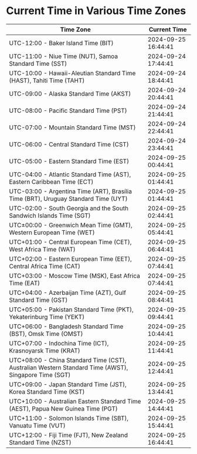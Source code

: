 # Current Time in Various Time Zones

| Time Zone | Current Time |
|-----------|--------------|
| UTC-12:00 - Baker Island Time (BIT) | 2024-09-25 16:44:41 |
| UTC-11:00 - Niue Time (NUT), Samoa Standard Time (SST) | 2024-09-24 17:44:41 |
| UTC-10:00 - Hawaii-Aleutian Standard Time (HAST), Tahiti Time (TAHT) | 2024-09-24 18:44:41 |
| UTC-09:00 - Alaska Standard Time (AKST) | 2024-09-24 20:44:41 |
| UTC-08:00 - Pacific Standard Time (PST) | 2024-09-24 21:44:41 |
| UTC-07:00 - Mountain Standard Time (MST) | 2024-09-24 22:44:41 |
| UTC-06:00 - Central Standard Time (CST) | 2024-09-24 23:44:41 |
| UTC-05:00 - Eastern Standard Time (EST) | 2024-09-25 00:44:41 |
| UTC-04:00 - Atlantic Standard Time (AST), Eastern Caribbean Time (ECT) | 2024-09-25 01:44:41 |
| UTC-03:00 - Argentina Time (ART), Brasília Time (BRT), Uruguay Standard Time (UYT) | 2024-09-25 01:44:41 |
| UTC-02:00 - South Georgia and the South Sandwich Islands Time (SGT) | 2024-09-25 02:44:41 |
| UTC±00:00 - Greenwich Mean Time (GMT), Western European Time (WET) | 2024-09-25 05:44:41 |
| UTC+01:00 - Central European Time (CET), West Africa Time (WAT) | 2024-09-25 06:44:41 |
| UTC+02:00 - Eastern European Time (EET), Central Africa Time (CAT) | 2024-09-25 07:44:41 |
| UTC+03:00 - Moscow Time (MSK), East Africa Time (EAT) | 2024-09-25 07:44:41 |
| UTC+04:00 - Azerbaijan Time (AZT), Gulf Standard Time (GST) | 2024-09-25 08:44:41 |
| UTC+05:00 - Pakistan Standard Time (PKT), Yekaterinburg Time (YEKT) | 2024-09-25 09:44:41 |
| UTC+06:00 - Bangladesh Standard Time (BST), Omsk Time (OMST) | 2024-09-25 10:44:41 |
| UTC+07:00 - Indochina Time (ICT), Krasnoyarsk Time (KRAT) | 2024-09-25 11:44:41 |
| UTC+08:00 - China Standard Time (CST), Australian Western Standard Time (AWST), Singapore Time (SGT) | 2024-09-25 12:44:41 |
| UTC+09:00 - Japan Standard Time (JST), Korea Standard Time (KST) | 2024-09-25 13:44:41 |
| UTC+10:00 - Australian Eastern Standard Time (AEST), Papua New Guinea Time (PGT) | 2024-09-25 14:44:41 |
| UTC+11:00 - Solomon Islands Time (SBT), Vanuatu Time (VUT) | 2024-09-25 15:44:41 |
| UTC+12:00 - Fiji Time (FJT), New Zealand Standard Time (NZST) | 2024-09-25 16:44:41 |
